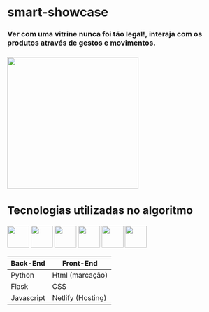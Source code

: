 # smart-showcase

<h3>Ver com uma vitrine nunca foi tão legal!, interaja com os produtos através de gestos e movimentos.<h3>
<img src="https://static.wixstatic.com/media/c7717e_403ee45e812947169a4cc613002eab25~mv2.jpg/v1/fill/w_560,h_320,al_c,lg_1,q_80/Vitrine_Digital.webp" height=300px>

<div id="tecnologias">
  <h2>Tecnologias utilizadas no algoritmo</h2>
  <img src="https://upload.wikimedia.org/wikipedia/commons/thumb/c/c3/Python-logo-notext.svg/1200px-Python-logo-notext.svg.png" height=50px>
  <img src="https://upload.wikimedia.org/wikipedia/commons/thumb/3/32/OpenCV_Logo_with_text_svg_version.svg/1200px-OpenCV_Logo_with_text_svg_version.svg.png"       height=50px>
  <img src="https://upload.wikimedia.org/wikipedia/commons/thumb/3/3c/Flask_logo.svg/1200px-Flask_logo.svg.png" height=50px>
  <img src="https://upload.wikimedia.org/wikipedia/commons/thumb/9/99/Unofficial_JavaScript_logo_2.svg/800px-Unofficial_JavaScript_logo_2.svg.png" height=50px>
  <img src="https://www.alura.com.br/artigos/assets/html-css-js/imagem-1.png" height=50px>
  <img src="https://diegomariano.com/wp-content/uploads/2020/08/logo-2582747_640-e1597771254582.png" height=50px>
  

  Back-End   | Front-End
  --------- | ------
  Python | Html (marcação)
  Flask | CSS
  Javascript | Netlify (Hosting)

</div>
